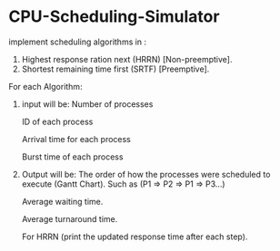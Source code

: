 # CPU-Scheduling-Simulator
implement scheduling algorithms in :
1.	Highest response ration next (HRRN) [Non-preemptive]. 
2.	Shortest remaining time first (SRTF) [Preemptive]. 

For each Algorithm: 
1.	input will be: 
	Number of processes 
	
	ID of each process 
	
	Arrival time for each process 
	
	Burst time of each process 
	
2.	Output will be: 
	The order of how the processes were scheduled to execute (Gantt Chart). Such as 
	(P1 => P2 => P1 => P3…) 

	Average waiting time. 
	
	Average turnaround time. 
	
	For HRRN (print the updated response time after each step). 
